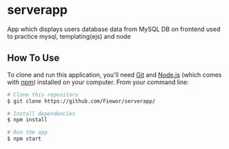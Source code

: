 # serverapp
App which displays users database data from MySQL DB on frontend used to practice mysql, templating(ejs) and node
## How To Use

To clone and run this application, you'll need [Git](https://git-scm.com) and [Node.js](https://nodejs.org/en/download/) (which comes with [npm](http://npmjs.com)) installed on your computer. From your command line:
```bash
# Clone this repository
$ git clone https://github.com/Fiewor/serverapp/

# Install dependencies
$ npm install

# Run the app
$ npm start
```

